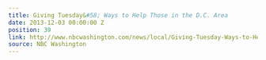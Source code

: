 ```yaml
---
title: Giving Tuesday&#58; Ways to Help Those in the D.C. Area
date: 2013-12-03 00:00:00 Z
position: 39
link: http://www.nbcwashington.com/news/local/Giving-Tuesday-Ways-to-Help-Those-in-the-DC-Area-234304931.html
source: NBC Washington
---
```


